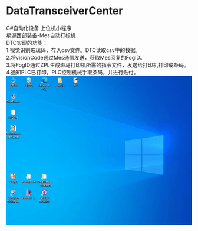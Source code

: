 # DataTransceiverCenter
C#自动化设备 上位机小程序  
星源西部装备-Mes自动打标机  
DTC实现的功能：  
1.视觉识别玻璃码，存入csv文件。DTC读取csv中的数据。  
2.将visionCode通过Mes通信发送，获取Mes回复的FogID。  
3.将FogID通过ZPL生成斑马打印机所需的指令文件，发送给打印机打印成条码。  
4.通知PLC已打印。PLC控制机械手取条码，并进行贴付。  
![image](https://github.com/Dream-Tang/DataTransceiverCenter/blob/dev2/操作演示.gif)
